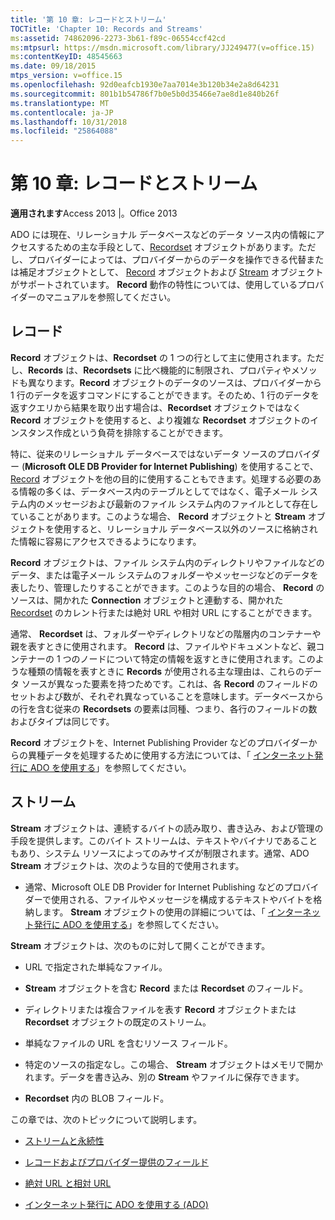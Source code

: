 ```yaml
---
title: '第 10 章: レコードとストリーム'
TOCTitle: 'Chapter 10: Records and Streams'
ms:assetid: 74862096-2273-3b61-f89c-06554ccf42cd
ms:mtpsurl: https://msdn.microsoft.com/library/JJ249477(v=office.15)
ms:contentKeyID: 48545663
ms.date: 09/18/2015
mtps_version: v=office.15
ms.openlocfilehash: 92d0eafcb1930e7aa7014e3b120b34e2a8d64231
ms.sourcegitcommit: 801b1b54786f7b0e5b0d35466e7ae8d1e840b26f
ms.translationtype: MT
ms.contentlocale: ja-JP
ms.lasthandoff: 10/31/2018
ms.locfileid: "25864088"
---
```

# <a name="chapter-10-records-and-streams"></a>第 10 章: レコードとストリーム


**適用されます**Access 2013 |。Office 2013

ADO には現在、リレーショナル データベースなどのデータ ソース内の情報にアクセスするための主な手段として、[Recordset](recordset-object-ado.md) オブジェクトがあります。ただし、プロバイダーによっては、プロバイダーからのデータを操作できる代替または補足オブジェクトとして、 [Record](record-object-ado.md) オブジェクトおよび [Stream](stream-object-ado.md) オブジェクトがサポートされています。 **Record** 動作の特性については、使用しているプロバイダーのマニュアルを参照してください。

## <a name="records"></a>レコード

**Record** オブジェクトは、**Recordset** の 1 つの行として主に使用されます。ただし、**Records** は、**Recordsets** に比べ機能的に制限され、プロパティやメソッドも異なります。**Record** オブジェクトのデータのソースは、プロバイダーから 1 行のデータを返すコマンドにすることができます。そのため、1 行のデータを返すクエリから結果を取り出す場合は、**Recordset** オブジェクトではなく **Record** オブジェクトを使用すると、より複雑な **Recordset** オブジェクトのインスタンス作成という負荷を排除することができます。

特に、従来のリレーショナル データベースではないデータ ソースのプロバイダー (**Microsoft OLE DB Provider for Internet Publishing**) を使用することで、 [Record](microsoft-ole-db-provider-for-internet-publishing.md) オブジェクトを他の目的に使用することもできます。処理する必要のある情報の多くは、データベース内のテーブルとしてではなく、電子メール システム内のメッセージおよび最新のファイル システム内のファイルとして存在していることがあります。このような場合、 **Record** オブジェクトと **Stream** オブジェクトを使用すると、リレーショナル データベース以外のソースに格納された情報に容易にアクセスできるようになります。

**Record** オブジェクトは、ファイル システム内のディレクトリやファイルなどのデータ、または電子メール システムのフォルダーやメッセージなどのデータを表したり、管理したりすることができます。このような目的の場合、 **Record** のソースは、開かれた **Connection** オブジェクトと連動する、開かれた [Recordset](connection-object-ado.md) のカレント行または絶対 URL や相対 URL にすることができます。

通常、 **Recordset** は、フォルダーやディレクトリなどの階層内のコンテナーや親を表すときに使用されます。 **Record** は、ファイルやドキュメントなど、親コンテナーの 1 つのノードについて特定の情報を返すときに使用されます。このような種類の情報を表すときに **Records** が使用される主な理由は、これらのデータ ソースが異なった要素を持つためです。これは、各 **Record** のフィールドのセットおよび数が、それぞれ異なっていることを意味します。データベースからの行を含む従来の **Recordsets** の要素は同種、つまり、各行のフィールドの数およびタイプは同じです。

**Record** オブジェクトを、Internet Publishing Provider などのプロバイダーからの異種データを処理するために使用する方法については、「 [インターネット発行に ADO を使用する](using-ado-for-internet-publishing.md)」を参照してください。

## <a name="streams"></a>ストリーム

**Stream** オブジェクトは、連続するバイトの読み取り、書き込み、および管理の手段を提供します。このバイト ストリームは、テキストやバイナリであることもあり、システム リソースによってのみサイズが制限されます。通常、ADO **Stream** オブジェクトは、次のような目的で使用されます。

  - 通常、Microsoft OLE DB Provider for Internet Publishing などのプロバイダーで使用される、ファイルやメッセージを構成するテキストやバイトを格納します。 **Stream** オブジェクトの使用の詳細については、「 [インターネット発行に ADO を使用する](using-ado-for-internet-publishing.md)」を参照してください。

**Stream** オブジェクトは、次のものに対して開くことができます。

  - URL で指定された単純なファイル。

  - **Stream** オブジェクトを含む **Record** または **Recordset** のフィールド。

  - ディレクトリまたは複合ファイルを表す **Record** オブジェクトまたは **Recordset** オブジェクトの既定のストリーム。

  - 単純なファイルの URL を含むリソース フィールド。

  - 特定のソースの指定なし。この場合、 **Stream** オブジェクトはメモリで開かれます。データを書き込み、別の **Stream** やファイルに保存できます。

  - **Recordset** 内の BLOB フィールド。

この章では、次のトピックについて説明します。

- [ストリームと永続性](streams-and-persistence.md)

- [レコードおよびプロバイダー提供のフィールド](records-and-provider-supplied-fields.md)

- [絶対 URL と相対 URL](absolute-and-relative-urls.md)

- [インターネット発行に ADO を使用する (ADO)](using-ado-for-internet-publishing.md)